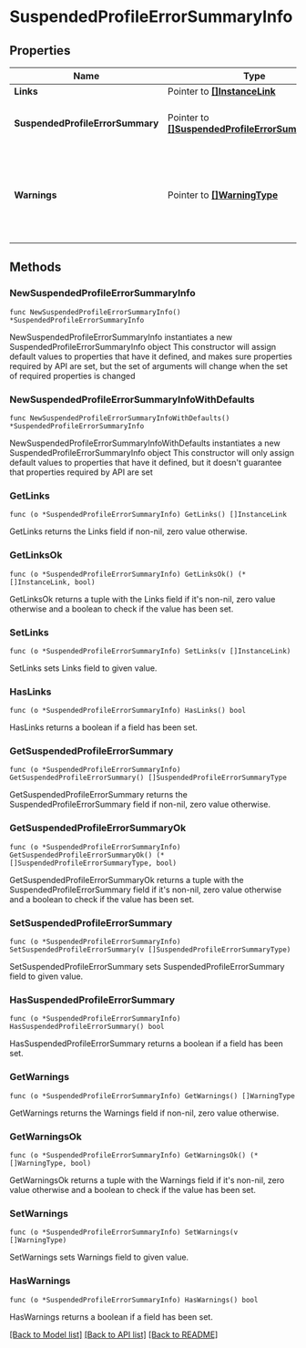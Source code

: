 # SuspendedProfileErrorSummaryInfo

## Properties

Name | Type | Description | Notes
------------ | ------------- | ------------- | -------------
**Links** | Pointer to [**[]InstanceLink**](InstanceLink.md) |  | [optional] 
**SuspendedProfileErrorSummary** | Pointer to [**[]SuspendedProfileErrorSummaryType**](SuspendedProfileErrorSummaryType.md) | Collection of profile error summary. | [optional] 
**Warnings** | Pointer to [**[]WarningType**](WarningType.md) | Used in conjunction with the Success element to define a business error. | [optional] 

## Methods

### NewSuspendedProfileErrorSummaryInfo

`func NewSuspendedProfileErrorSummaryInfo() *SuspendedProfileErrorSummaryInfo`

NewSuspendedProfileErrorSummaryInfo instantiates a new SuspendedProfileErrorSummaryInfo object
This constructor will assign default values to properties that have it defined,
and makes sure properties required by API are set, but the set of arguments
will change when the set of required properties is changed

### NewSuspendedProfileErrorSummaryInfoWithDefaults

`func NewSuspendedProfileErrorSummaryInfoWithDefaults() *SuspendedProfileErrorSummaryInfo`

NewSuspendedProfileErrorSummaryInfoWithDefaults instantiates a new SuspendedProfileErrorSummaryInfo object
This constructor will only assign default values to properties that have it defined,
but it doesn't guarantee that properties required by API are set

### GetLinks

`func (o *SuspendedProfileErrorSummaryInfo) GetLinks() []InstanceLink`

GetLinks returns the Links field if non-nil, zero value otherwise.

### GetLinksOk

`func (o *SuspendedProfileErrorSummaryInfo) GetLinksOk() (*[]InstanceLink, bool)`

GetLinksOk returns a tuple with the Links field if it's non-nil, zero value otherwise
and a boolean to check if the value has been set.

### SetLinks

`func (o *SuspendedProfileErrorSummaryInfo) SetLinks(v []InstanceLink)`

SetLinks sets Links field to given value.

### HasLinks

`func (o *SuspendedProfileErrorSummaryInfo) HasLinks() bool`

HasLinks returns a boolean if a field has been set.

### GetSuspendedProfileErrorSummary

`func (o *SuspendedProfileErrorSummaryInfo) GetSuspendedProfileErrorSummary() []SuspendedProfileErrorSummaryType`

GetSuspendedProfileErrorSummary returns the SuspendedProfileErrorSummary field if non-nil, zero value otherwise.

### GetSuspendedProfileErrorSummaryOk

`func (o *SuspendedProfileErrorSummaryInfo) GetSuspendedProfileErrorSummaryOk() (*[]SuspendedProfileErrorSummaryType, bool)`

GetSuspendedProfileErrorSummaryOk returns a tuple with the SuspendedProfileErrorSummary field if it's non-nil, zero value otherwise
and a boolean to check if the value has been set.

### SetSuspendedProfileErrorSummary

`func (o *SuspendedProfileErrorSummaryInfo) SetSuspendedProfileErrorSummary(v []SuspendedProfileErrorSummaryType)`

SetSuspendedProfileErrorSummary sets SuspendedProfileErrorSummary field to given value.

### HasSuspendedProfileErrorSummary

`func (o *SuspendedProfileErrorSummaryInfo) HasSuspendedProfileErrorSummary() bool`

HasSuspendedProfileErrorSummary returns a boolean if a field has been set.

### GetWarnings

`func (o *SuspendedProfileErrorSummaryInfo) GetWarnings() []WarningType`

GetWarnings returns the Warnings field if non-nil, zero value otherwise.

### GetWarningsOk

`func (o *SuspendedProfileErrorSummaryInfo) GetWarningsOk() (*[]WarningType, bool)`

GetWarningsOk returns a tuple with the Warnings field if it's non-nil, zero value otherwise
and a boolean to check if the value has been set.

### SetWarnings

`func (o *SuspendedProfileErrorSummaryInfo) SetWarnings(v []WarningType)`

SetWarnings sets Warnings field to given value.

### HasWarnings

`func (o *SuspendedProfileErrorSummaryInfo) HasWarnings() bool`

HasWarnings returns a boolean if a field has been set.


[[Back to Model list]](../README.md#documentation-for-models) [[Back to API list]](../README.md#documentation-for-api-endpoints) [[Back to README]](../README.md)


